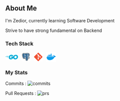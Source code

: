 ## About Me

I'm Zedior, currently learning Software Development

Strive to have strong fundamental on Backend

### Tech Stack
<a href="https://golang.org/"><img style="vertical-align: middle;" title="Go (Golang)" alt="Go (Golang)" src="./assets/golang-icon.svg" width=40></a>&ensp;
<a href="https://postgresql.org/"><img style="vertical-align: middle;" title="PostgreSQL" alt="PostgreSQL" src="./assets/postgresql-icon.svg" height=28></a>&ensp;
<a href="https://git-scm.com/"><img style="vertical-align: middle;" title="Git" alt="Git" src="./assets/git-scm-icon.svg" height=28></a>&ensp;
<a href="https://docker.com/"><img style="vertical-align: middle;" title="Docker" alt="Docker" src="./assets/docker-icon.svg" height=32></a>&ensp;

### My Stats
Commits : <img title="commits" alt="commits" src="https://github-readme-stats-individuals.vercel.app/api/individual?username=bronzedior&show=commits&count_private=true&theme=dark">

Pull Requests : <img title="prs" alt="prs" src="https://github-readme-stats-individuals.vercel.app/api/individual?username=bronzedior&show=prs&count_private=true&theme=dark">